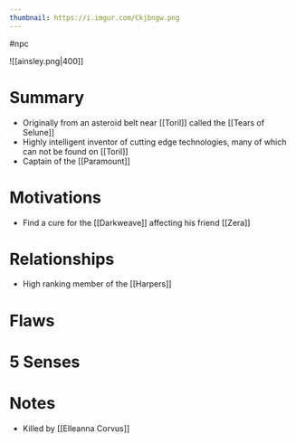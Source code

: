 ```yaml
---
thumbnail: https://i.imgur.com/Ckjbngw.png
---
```


#npc

![[ainsley.png|400]]
# Summary
- Originally from an asteroid belt near [[Toril]] called the [[Tears of Selune]]
- Highly intelligent inventor of cutting edge technologies, many of which can not be found on [[Toril]]
- Captain of the [[Paramount]]

# Motivations
- Find a cure for the [[Darkweave]] affecting his friend [[Zera]]
# Relationships
- High ranking member of the [[Harpers]]

# Flaws
# 5 Senses
# Notes
- Killed by [[Elleanna Corvus]]
